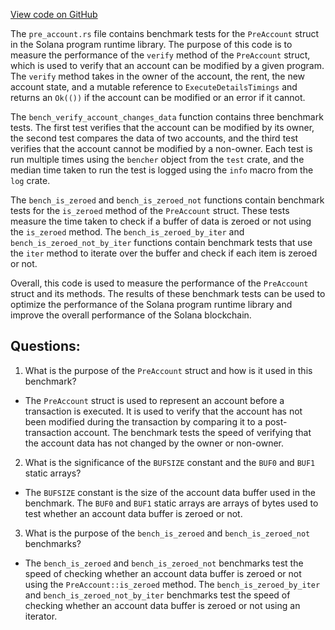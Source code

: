 [View code on GitHub](https://github.com/solana-labs/solana/blob/master/program-runtime/benches/pre_account.rs)

The `pre_account.rs` file contains benchmark tests for the `PreAccount` struct in the Solana program runtime library. The purpose of this code is to measure the performance of the `verify` method of the `PreAccount` struct, which is used to verify that an account can be modified by a given program. The `verify` method takes in the owner of the account, the rent, the new account state, and a mutable reference to `ExecuteDetailsTimings` and returns an `Ok(())` if the account can be modified or an error if it cannot.

The `bench_verify_account_changes_data` function contains three benchmark tests. The first test verifies that the account can be modified by its owner, the second test compares the data of two accounts, and the third test verifies that the account cannot be modified by a non-owner. Each test is run multiple times using the `bencher` object from the `test` crate, and the median time taken to run the test is logged using the `info` macro from the `log` crate.

The `bench_is_zeroed` and `bench_is_zeroed_not` functions contain benchmark tests for the `is_zeroed` method of the `PreAccount` struct. These tests measure the time taken to check if a buffer of data is zeroed or not using the `is_zeroed` method. The `bench_is_zeroed_by_iter` and `bench_is_zeroed_not_by_iter` functions contain benchmark tests that use the `iter` method to iterate over the buffer and check if each item is zeroed or not.

Overall, this code is used to measure the performance of the `PreAccount` struct and its methods. The results of these benchmark tests can be used to optimize the performance of the Solana program runtime library and improve the overall performance of the Solana blockchain.
## Questions: 
 1. What is the purpose of the `PreAccount` struct and how is it used in this benchmark?
- The `PreAccount` struct is used to represent an account before a transaction is executed. It is used to verify that the account has not been modified during the transaction by comparing it to a post-transaction account. The benchmark tests the speed of verifying that the account data has not changed by the owner or non-owner.

2. What is the significance of the `BUFSIZE` constant and the `BUF0` and `BUF1` static arrays?
- The `BUFSIZE` constant is the size of the account data buffer used in the benchmark. The `BUF0` and `BUF1` static arrays are arrays of bytes used to test whether an account data buffer is zeroed or not.

3. What is the purpose of the `bench_is_zeroed` and `bench_is_zeroed_not` benchmarks?
- The `bench_is_zeroed` and `bench_is_zeroed_not` benchmarks test the speed of checking whether an account data buffer is zeroed or not using the `PreAccount::is_zeroed` method. The `bench_is_zeroed_by_iter` and `bench_is_zeroed_not_by_iter` benchmarks test the speed of checking whether an account data buffer is zeroed or not using an iterator.